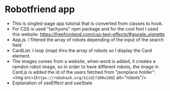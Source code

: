 # Robotfriend app

- This is singled-page app tutorial that is converted from classes to hook.
- For CSS is used "tachyons" npm package and for the cool font I used this website:
  https://freefrontend.com/css-text-effects/#google_vignette
- App.js. I filtered the array of robots depending of the input of the search field
- CardList. I loop (map) thru the array of robots so I display the Card element.
- The images comes from a website, when word is added, it creates a ramdon robot image, so in order to have different robots, the image in Card.js is added the id of the users fetched from "jsonplace holder":
  <img src={`https://robohash.org/${id}?200x200`} alt="robots"/>
- Explanation of useEffect and useState
